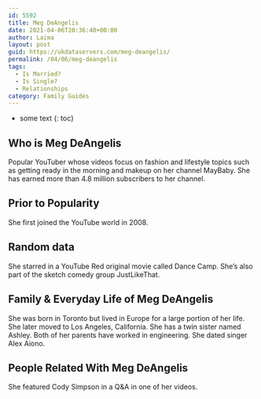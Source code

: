 ```yaml
---
id: 5592
title: Meg DeAngelis
date: 2021-04-06T20:36:40+00:00
author: Laima
layout: post
guid: https://ukdataservers.com/meg-deangelis/
permalink: /04/06/meg-deangelis
tags:
  - Is Married?
  - Is Single?
  - Relationships
category: Family Guides
---
```


* some text
{: toc}


## Who is Meg DeAngelis
                  
                  
                  
Popular YouTuber whose videos focus on fashion and lifestyle topics such as getting ready in the morning and makeup on her channel MayBaby. She has earned more than 4.8 million subscribers to her channel.
                  
              
            
              
            
                
                
                
## Prior to Popularity
                  
                  
                  
She first joined the YouTube world in 2008.
                  
              
            
              
            
                
                
                
## Random data
                  
                  
                  
She starred in a YouTube Red original movie called Dance Camp. She&#8217;s also part of the sketch comedy group JustLikeThat.
                  
              
            
              
            
                
                
                
## Family & Everyday Life of Meg DeAngelis
                  
                  
                  
She was born in Toronto but lived in Europe for a large portion of her life. She later moved to Los Angeles, California. She has a twin sister named Ashley. Both of her parents have worked in engineering. She dated singer Alex Aiono.
                  
              
            
              
            
                
                
                
## People Related With Meg DeAngelis
                  
                  
                  
She featured Cody Simpson in a Q&A in one of her videos.
                  
              
            
              
            
                
              
            
              
              
            
            
              
            
          
          
          